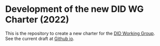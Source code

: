 
# Development of the new DID WG Charter (2022)

This is the repository to create a new charter for the [DID Working Group](https://www.w3.org/2019/did-wg/). See the current draft at [Github io](https://w3c.github.io/did-wg-charter/).
